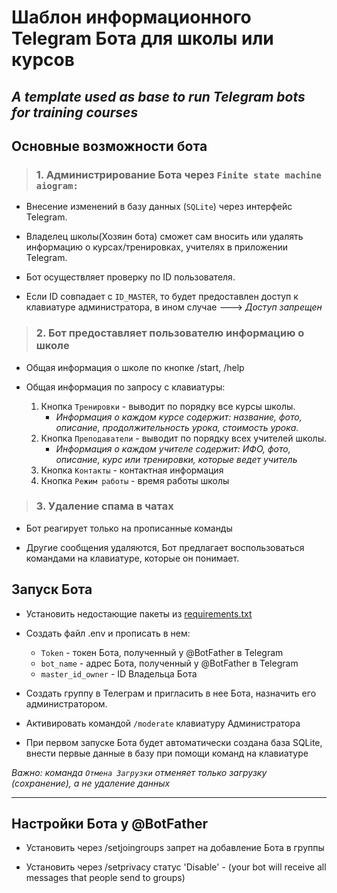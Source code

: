 # Шаблон информационного Telegram Бота для школы или курсов

## *A template used as base to run Telegram bots for training courses*

## Основные возможности бота

> ### 1. Администрирование Бота через ``Finite state machine aiogram:``

* Внесение изменений в базу данных (``SQLite``) через интерфейс Telegram.

* Владелец школы(Хозяин бота) сможет сам вносить или удалять информацию о курсах/тренировках, учителях в приложении Telegram.

* Бот осуществляет проверку по ID пользователя.

* Если ID совпадает с ``ID_MASTER``, то будет предоставлен доступ к клавиатуре администратора, в ином случае ---> *Доступ запрещен*

> ### 2. Бот предоставляет пользователю информацию о школе

* Общая информация о школе по кнопке /start, /help

* Общая информация по запросу с клавиатуры:
   1. Кнопка ``Тренировки`` - выводит по порядку все курсы школы.
         * *Информация о каждом курсе содержит: название, фото, описание, продолжительность урока, стоимость урока.*
   2. Кнопка ``Преподаватели`` - выводит по порядку всех учителей школы.
         * *Информация о каждом учителе содержит: ИФО, фото, описание, курс или тренировки, которые ведет учитель*
   3. Кнопка ``Контакты`` - контактная информация
   4. Кнопка ``Режим работы`` - время работы школы

> ### 3. Удаление спама в чатах

* Бот реагирует только на прописанные команды

* Другие сообщения удаляются, Бот предлагает воспользоваться командами на клавиатуре, которые он понимает.

## Запуск Бота

* Установить недостающие пакеты из [requirements.txt](https://github.com/ViolinaS/SalesBot-for-training-courses/blob/main/requirements.txt)

* Создать файл .env и прописать в нем:

  * ``Token`` - токен Бота, полученный у @BotFather в Telegram
  * ``bot_name`` - адрес Бота, полученный у @BotFather в Telegram
  * ``master_id_owner`` - ID Владельца Бота

* Создать группу в Телеграм и пригласить в нее Бота, назначить его администратором.

* Активировать командой ``/moderate`` клавиатуру Администратора

* При первом запуске Бота будет автоматически создана база SQLite, внести первые данные в базу при помощи команд на клавиатуре

 *Важно: команда ``Отмена Загрузки`` отменяет только загрузку (сохранение), а не удаление данных*

****

## Настройки Бота у @BotFather

* Установить через /setjoingroups запрет на добавление Бота в группы

* Установить через /setprivacy статус 'Disable' - (your bot will receive all messages that people send to groups)
